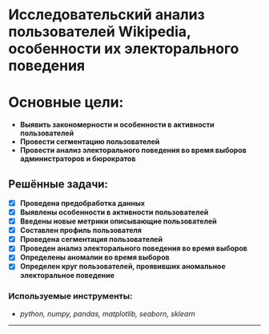 # Исследовательский анализ пользователей Wikipedia, особенности их электорального поведения
# Основные цели:
* **Выявить закономерности и особенности в активности пользователей**
* **Провести сегментацию пользователей**
* **Провести анализ электорального поведения во время выборов администраторов и бюрократов**
 ## Решённые задачи:
 - [x] **Проведена предобработка данных**
 - [x] **Выявлены особенности в активности пользователей**
 - [x] **Введены новые метрики описывающие пользователей**
 - [x] **Составлен профиль пользователя**
 - [x] **Проведена сегментация пользователей**
 - [x] **Проведен анализ электорального поведения во время выборов**
 - [x] **Определены аномалии во время выборов**
 - [x] **Определен круг пользователей, проявивших аномальное электоральное поведение**
### Используемые инструменты:
   * *python, numpy, pandas, matplotlib, seaborn, sklearn*
* **
